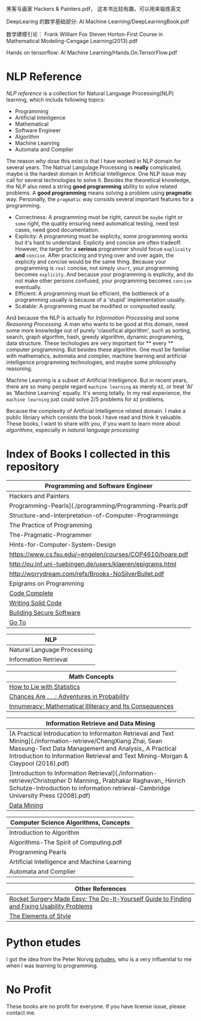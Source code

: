 黑客与画家 Hackers & Painters.pdf， 这本书比较有趣，可以用来锻炼英文

DeepLearing 的数学基础部分: AI Machine Learning/DeepLearningBook.pdf

数学建模引论： Frank William Fox Steven Horton-First Course in Mathematical Modeling-Cengage Learning(2013).pdf

Hands on tensorflow: AI Machine Learning/Hands.On.TensorFlow.pdf


# NLP Reference

*NLP reference* is a collection for Natural Language Processing(NLP) learning, which includs following topics:

+ Programming
+ Artificial Inteiilgence
+ Mathematical 
+ Software Engineer 
+ Algorithm
+ Machine Leanring
+ Automata and Complier

The reason why dose this exist is that I have worked in NLP domain for several years. The Natrual Langulage Processing is **really** complicated, maybe is the hardest domain in Artificial Intelligence. One NLP issue may call for several technologies to solve it. Besides the theoretical knowledge, the NLP also need a string **good programming** ability to solve related problems. A **good programming** means solving a problem using **pragmatic** way. Personally, the `pragmatic` way consists several important features for a programming. 

+ Correctness: A programming must be right, cannot be `maybe` right or `some` right, the quality ensuring need automatical testing, need test cases, need good documentation.
+ Explicity: A programming must be explicity, some programming works but it's hard to understand. Explicity and concise are often tradeoff. However, the target for a **serious** programmer should focue `explicaity` **and** `concise`. After practicing and trying over and over again, the explicity and concise would be the same thing. Because your programming is `real` concise, not simply `short`, your programming becomes `explicity`. And because your programming is explicity, and do not make other persons confused, your programming becomes `concise` eventually. 
+ Efficient: A programming must be efficient, the bottleneck of a programming usually is because of a 'stupid' implementation usually. 
+ Scalable: A programming must be modified or composited easily. 

And because the NLP is actually for *Information Processing* and some *Reasoning Processing*. A man who wants to be good at this domain, need some more knowledge out of purely 'classifical algorithm', such as sorting, search, graph algorthm, hash, greedy algorithm, dynamic programming, data structure. These techologies are very important for ** every ** computer programming. But besides these algorithm. One must be familiar with mathematics, automata and complier, machine learning and artificial intelligence programming technologies, and maybe some philosophy reasoning.  

Machine Leanring is a subset of Artificial Intelligence. But in recent years, there are so many people regard `machine learning` as merely `AI`,  or treat 'AI' as 'Machine Learning' equally. It's wrong totally. In my real experience, the `machine learning` just could solve 2/5 problems for `AI` problems.  

Because the complexity of Artificial Intelligence related domain. I make a public libriary which consists the book I have read and think it valuable. These books, I want to share with you, if you want to learn more about *algorithms*, especially in *natural language processing*


# Index of Books I collected in this repository 

|Programming and Software Engineer|
|----|
|Hackers and Painters|
|Programming-Pearls](./programming/Programming-Pearls.pdf|
|Structure-and-Interpretation-of-Computer-Programmings|
|The Practice of Programming|
|The-Pragmatic-Programmer|
|Hints-for-Computer-System-Design|
|https://www.cs.fsu.edu/~engelen/courses/COP4610/hoare.pdf|
|http://pu.inf.uni-tuebingen.de/users/klaeren/epigrams.html|
|http://worrydream.com/refs/Brooks-NoSilverBullet.pdf|
|Epigrams on Programming|
|[Code Complete](https://www.amazon.com/exec/obidos/ASIN/0735619670)|
|[Writing Solid Code](https://www.amazon.com/dp/1570740550)|
|[Building Secure Software](https://www.amazon.com/exec/obidos/ASIN/020172152X)|
|[Go To](https://www.amazon.com/exec/obidos/ASIN/0465042252)|


|NLP|
|---|
|Natural Language Processing|
|Information Retrieval||

|Math Concepts|
|---|
|[How to Lie with Statistics](https://www.amazon.com/exec/obidos/ASIN/0393310728)|
|[Chances Are . . .: Adventures in Probability](https://www.amazon.com/exec/obidos/ASIN/0670034878)|
|[Innumeracy: Mathematical Illiteracy and Its Consequences ](https://www.amazon.com/exec/obidos/ASIN/0679726012)|

|Information Retrieve and Data Mining|
|---|
|[A Practical Introducation to Informaiton Retrieval and Text Mining](./information-retrieve/ChengXiang Zhai, Sean Massung-Text Data Management and Analysis_ A Practical Introduction to Information Retrieval and Text Mining-Morgan & Claypool (2016).pdf)|
|[Introduction to Information Retrieval](./information-retrieve/Christopher D Manning_ Prabhakar Raghavan_ Hinrich Schutze-Introduction to information retrieval-Cambridge University Press (2008).pdf)|
|[Data Mining](./data-mining/DataMining.pdf)|

|Computer Science Algorithms, Concepts|
|---|
|Introduction to Algorithm|
|Algorithms-The Spirit of Computing.pdf|
|Programming Pearls|
|Artificial Intelligence and Machine Learning|
|Automata and Complier|

|Other References|
|---|
|[Rocket Surgery Made Easy: The Do-It-Yourself Guide to Finding and Fixing Usability Problems](https://www.amazon.com/exec/obidos/ASIN/0321657292)|
|[The Elements of Style](https://www.amazon.com/exec/obidos/ASIN/020530902X)|


# Python etudes

I got the idea from the Peter Norvig [pytudes](https://github.com/norvig/pytudes), who is a very influential to me when I was learning to programming. 

# No Profit

These books are no profit for everyone. If you have license issue, please contact me. 
